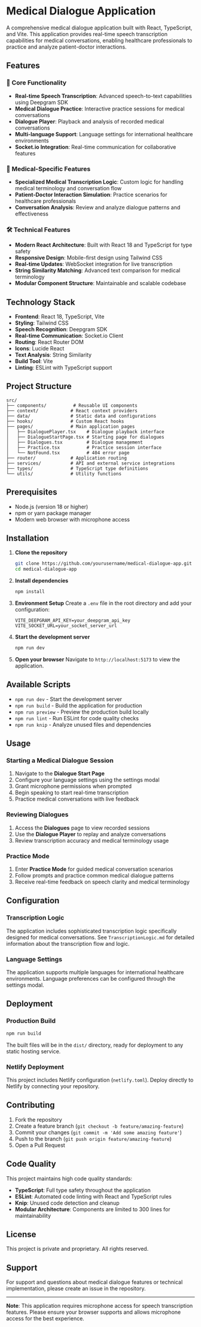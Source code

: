 # Medical Dialogue Application

A comprehensive medical dialogue application built with React, TypeScript, and Vite. This application provides real-time speech transcription capabilities for medical conversations, enabling healthcare professionals to practice and analyze patient-doctor interactions.

## Features

### 🎯 Core Functionality
- **Real-time Speech Transcription**: Advanced speech-to-text capabilities using Deepgram SDK
- **Medical Dialogue Practice**: Interactive practice sessions for medical conversations
- **Dialogue Player**: Playback and analysis of recorded medical conversations
- **Multi-language Support**: Language settings for international healthcare environments
- **Socket.io Integration**: Real-time communication for collaborative features

### 🏥 Medical-Specific Features
- **Specialized Medical Transcription Logic**: Custom logic for handling medical terminology and conversation flow
- **Patient-Doctor Interaction Simulation**: Practice scenarios for healthcare professionals
- **Conversation Analysis**: Review and analyze dialogue patterns and effectiveness

### 🛠 Technical Features
- **Modern React Architecture**: Built with React 18 and TypeScript for type safety
- **Responsive Design**: Mobile-first design using Tailwind CSS
- **Real-time Updates**: WebSocket integration for live transcription
- **String Similarity Matching**: Advanced text comparison for medical terminology
- **Modular Component Structure**: Maintainable and scalable codebase

## Technology Stack

- **Frontend**: React 18, TypeScript, Vite
- **Styling**: Tailwind CSS
- **Speech Recognition**: Deepgram SDK
- **Real-time Communication**: Socket.io Client
- **Routing**: React Router DOM
- **Icons**: Lucide React
- **Text Analysis**: String Similarity
- **Build Tool**: Vite
- **Linting**: ESLint with TypeScript support

## Project Structure

```
src/
├── components/          # Reusable UI components
├── context/            # React context providers
├── data/               # Static data and configurations
├── hooks/              # Custom React hooks
├── pages/              # Main application pages
│   ├── DialoguePlayer.tsx    # Dialogue playback interface
│   ├── DialogueStartPage.tsx # Starting page for dialogues
│   ├── Dialogues.tsx         # Dialogue management
│   ├── Practice.tsx          # Practice session interface
│   └── NotFound.tsx          # 404 error page
├── router/             # Application routing
├── services/           # API and external service integrations
├── types/              # TypeScript type definitions
└── utils/              # Utility functions
```

## Prerequisites

- Node.js (version 18 or higher)
- npm or yarn package manager
- Modern web browser with microphone access

## Installation

1. **Clone the repository**
   ```bash
   git clone https://github.com/yourusername/medical-dialogue-app.git
   cd medical-dialogue-app
   ```

2. **Install dependencies**
   ```bash
   npm install
   ```

3. **Environment Setup**
   Create a `.env` file in the root directory and add your configuration:
   ```env
   VITE_DEEPGRAM_API_KEY=your_deepgram_api_key
   VITE_SOCKET_URL=your_socket_server_url
   ```

4. **Start the development server**
   ```bash
   npm run dev
   ```

5. **Open your browser**
   Navigate to `http://localhost:5173` to view the application.

## Available Scripts

- `npm run dev` - Start the development server
- `npm run build` - Build the application for production
- `npm run preview` - Preview the production build locally
- `npm run lint` - Run ESLint for code quality checks
- `npm run knip` - Analyze unused files and dependencies

## Usage

### Starting a Medical Dialogue Session

1. Navigate to the **Dialogue Start Page**
2. Configure your language settings using the settings modal
3. Grant microphone permissions when prompted
4. Begin speaking to start real-time transcription
5. Practice medical conversations with live feedback

### Reviewing Dialogues

1. Access the **Dialogues** page to view recorded sessions
2. Use the **Dialogue Player** to replay and analyze conversations
3. Review transcription accuracy and medical terminology usage

### Practice Mode

1. Enter **Practice Mode** for guided medical conversation scenarios
2. Follow prompts and practice common medical dialogue patterns
3. Receive real-time feedback on speech clarity and medical terminology

## Configuration

### Transcription Logic

The application includes sophisticated transcription logic specifically designed for medical conversations. See `TranscriptionLogic.md` for detailed information about the transcription flow and logic.

### Language Settings

The application supports multiple languages for international healthcare environments. Language preferences can be configured through the settings modal.

## Deployment

### Production Build

```bash
npm run build
```

The built files will be in the `dist/` directory, ready for deployment to any static hosting service.

### Netlify Deployment

This project includes Netlify configuration (`netlify.toml`). Deploy directly to Netlify by connecting your repository.

## Contributing

1. Fork the repository
2. Create a feature branch (`git checkout -b feature/amazing-feature`)
3. Commit your changes (`git commit -m 'Add some amazing feature'`)
4. Push to the branch (`git push origin feature/amazing-feature`)
5. Open a Pull Request

## Code Quality

This project maintains high code quality standards:

- **TypeScript**: Full type safety throughout the application
- **ESLint**: Automated code linting with React and TypeScript rules
- **Knip**: Unused code detection and cleanup
- **Modular Architecture**: Components are limited to 300 lines for maintainability

## License

This project is private and proprietary. All rights reserved.

## Support

For support and questions about medical dialogue features or technical implementation, please create an issue in the repository.

---

**Note**: This application requires microphone access for speech transcription features. Please ensure your browser supports and allows microphone access for the best experience. 